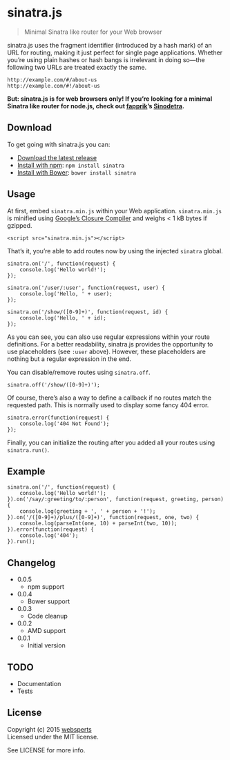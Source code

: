 # sinatra.js

> Minimal Sinatra like router for your Web browser

sinatra.js uses the fragment identifier (introduced by a hash mark) of an URL for routing, making it just perfect for single page applications. Whether you’re using plain hashes or hash bangs is irrelevant in doing so—the following two URLs are treated exactly the same.

	http://example.com/#/about-us
	http://example.com/#!/about-us

**But: sinatra.js is for web browsers only! If you’re looking for a minimal Sinatra like router for node.js, check out [fapprik](http://fapprik.com/)’s [Sinodetra](https://www.npmjs.org/package/sinodetra).**

## Download

To get going with sinatra.js you can:

- [Download the latest release](https://github.com/websperts/sinatra.js/archive/master.zip)
- [Install with npm](https://www.npmjs.com/): `npm install sinatra`
- [Install with Bower](http://bower.io/): `bower install sinatra`

## Usage

At first, embed `sinatra.min.js` within your Web application. `sinatra.min.js` is minified using [Google’s Closure Compiler](https://developers.google.com/closure/compiler/) and weighs < 1 kB bytes if gzipped.

	<script src="sinatra.min.js"></script>

That’s it, you’re able to add routes now by using the injected `sinatra` global.

	sinatra.on('/', function(request) {
		console.log('Hello world!');
	});

	sinatra.on('/user/:user', function(request, user) {
		console.log('Hello, ' + user);
	});

	sinatra.on('/show/([0-9]+)', function(request, id) {
		console.log('Hello, ' + id);
	});

As you can see, you can also use regular expressions within your route definitions. For a better readability, sinatra.js provides the opportunity to use placeholders (see `:user` above). However, these placeholders are nothing but a regular expression in the end.

You can disable/remove routes using `sinatra.off`.

	sinatra.off('/show/([0-9]+)');

Of course, there’s also a way to define a callback if no routes match the requested path. This is normally used to display some fancy 404 error.

	sinatra.error(function(request) {
		console.log('404 Not Found');
	});

Finally, you can initialize the routing after you added all your routes using `sinatra.run()`.

## Example

	sinatra.on('/', function(request) {
		console.log('Hello world!');
	}).on('/say/:greeting/to/:person', function(request, greeting, person) {
		console.log(greeting + ', ' + person + '!');
	}).on('/([0-9]+)/plus/([0-9]+)', function(request, one, two) {
		console.log(parseInt(one, 10) + parseInt(two, 10));
	}).error(function(request) {
		console.log('404');
	}).run();

## Changelog

* 0.0.5
	* npm support
* 0.0.4
	* Bower support
* 0.0.3
	* Code cleanup
* 0.0.2
	* AMD support
* 0.0.1
	* Initial version

## TODO

- Documentation
- Tests

## License

Copyright (c) 2015 [websperts](http://websperts.com/)  
Licensed under the MIT license.

See LICENSE for more info.
